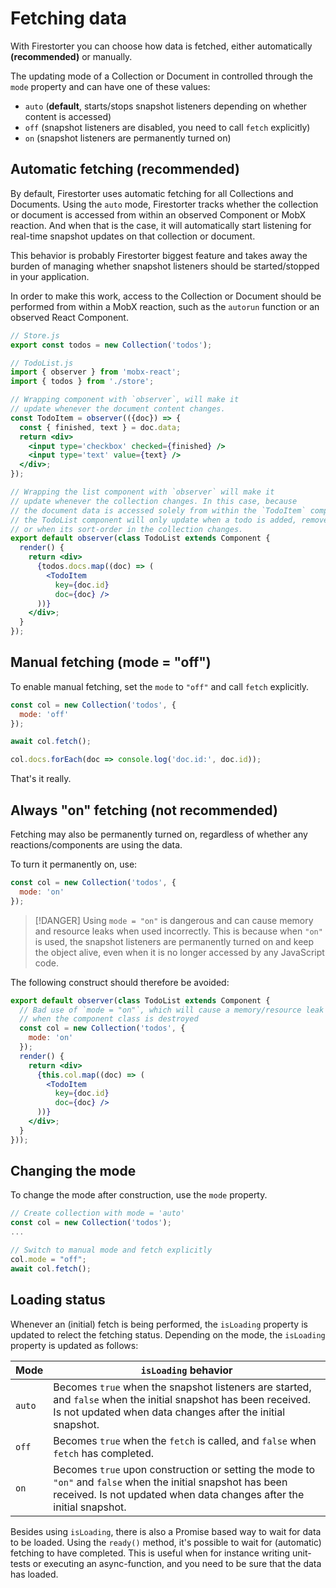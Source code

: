 # Fetching data

With Firestorter you can choose how data is fetched, either automatically **(recommended)** or manually.

The updating mode of a Collection or Document in controlled through the `mode` property and can have one of these values:

- `auto` (**default**, starts/stops snapshot listeners depending on whether content is accessed)
- `off` (snapshot listeners are disabled, you need to call `fetch` explicitly)
- `on` (snapshot listeners are permanently turned on)


## Automatic fetching (**recommended**)

By default, Firestorter uses automatic fetching for all Collections and Documents.
Using the `auto` mode, Firestorter tracks whether the collection or document is accessed from within an observed Component or MobX reaction. And when that is the case, it will automatically start listening for real-time snapshot updates on that collection or document.

This behavior is probably Firestorter biggest feature and takes away the burden of managing whether snapshot listeners should be started/stopped in your application.

In order to make this work, access to the Collection or Document should be performed from within a MobX reaction, such as the `autorun` function or an observed React Component.

```js
// Store.js
export const todos = new Collection('todos');
```

```jsx
// TodoList.js
import { observer } from 'mobx-react';
import { todos } from './store';

// Wrapping component with `observer`, will make it
// update whenever the document content changes.
const TodoItem = observer(({doc}) => {
  const { finished, text } = doc.data;
  return <div>
    <input type='checkbox' checked={finished} />
    <input type='text' value={text} />
  </div>;
});

// Wrapping the list component with `observer` will make it
// update whenever the collection changes. In this case, because
// the document data is accessed solely from within the `TodoItem` component,
// the TodoList component will only update when a todo is added, removed
// or when its sort-order in the collection changes.
export default observer(class TodoList extends Component {
  render() {
    return <div>
      {todos.docs.map((doc) => (
        <TodoItem
          key={doc.id}
          doc={doc} />
      ))}
    </div>;
  }
});
```

## Manual fetching (mode = "off")

To enable manual fetching, set the `mode` to `"off"` and call `fetch` explicitly.

```js
const col = new Collection('todos', {
  mode: 'off'
});

await col.fetch();

col.docs.forEach(doc => console.log('doc.id:', doc.id));
```

That's it really.


## Always "on" fetching (not recommended)

Fetching may also be permanently turned on, regardless of whether any reactions/components are using the data.

To turn it permanently on, use:

```js
const col = new Collection('todos', {
  mode: 'on'
});
```

> [!DANGER]
> Using `mode = "on"` is dangerous and can cause memory and resource leaks when used incorrectly. This is because when `"on"` is used, the snapshot listeners are permanently turned on and keep the object alive, even when it is no longer accessed by any JavaScript code.

The following construct should therefore be avoided:

```jsx
export default observer(class TodoList extends Component {
  // Bad use of `mode = "on"`, which will cause a memory/resource leak
  // when the component class is destroyed
  const col = new Collection('todos', {
    mode: 'on'
  }); 
  render() {
    return <div>
      {this.col.map((doc) => (
        <TodoItem
          key={doc.id}
          doc={doc} />
      ))}
    </div>;
  }
}));
```


## Changing the mode

To change the mode after construction, use the `mode` property.

```js
// Create collection with mode = 'auto'
const col = new Collection('todos');
...

// Switch to manual mode and fetch explicitly
col.mode = "off";
await col.fetch();
```


## Loading status

Whenever an (initial) fetch is being performed, the `isLoading` property is updated to relect the fetching status. Depending on the mode, the `isLoading` property is updated as follows:


| Mode   | `isLoading` behavior                                                                                                                                                                 |
| ------ | ------------------------------------------------------------------------------------------------------------------------------------------------------------------------------------ |
| `auto` | Becomes `true` when the snapshot listeners are started, and `false` when the initial snapshot has been received. Is not updated when data changes after the initial snapshot.        |
| `off`  | Becomes `true` when the `fetch` is called, and `false` when `fetch` has completed.                                                                                                   |
| `on`   | Becomes `true` upon construction or setting the mode to `"on"` and `false` when the initial snapshot has been received. Is not updated when data changes after the initial snapshot. |


Besides using `isLoading`, there is also a Promise based way to wait for data to be loaded. Using the `ready()` method, it's possible to wait for (automatic) fetching to have completed. This is useful when for instance writing unit-tests or executing an async-function, and you need to be sure that the data has loaded.


